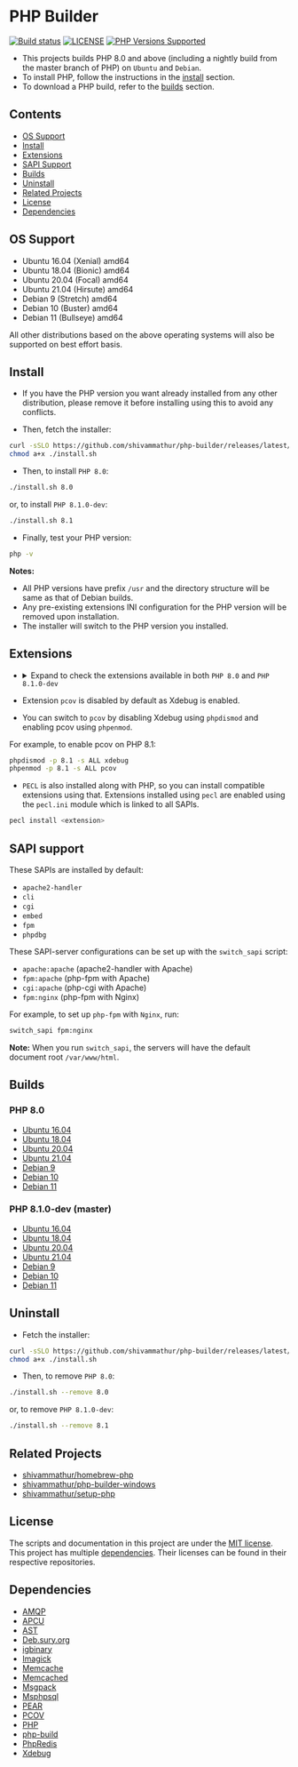 # PHP Builder

<a href="https://github.com/shivammathur/php-builder" title="PHP Builder"><img alt="Build status" src="https://github.com/shivammathur/php-builder/workflows/Build%20PHP/badge.svg"></a>
<a href="https://github.com/shivammathur/php-builder/blob/main/LICENSE" title="license"><img alt="LICENSE" src="https://img.shields.io/badge/license-MIT-428f7e.svg"></a>
<a href="https://github.com/shivammathur/php-builder/tree/main/builds" title="builds"><img alt="PHP Versions Supported" src="https://img.shields.io/badge/php-8.0 and 8.1-8892BF.svg"></a>

- This projects builds PHP 8.0 and above (including a nightly build from the master branch of PHP) on `Ubuntu` and `Debian`.
- To install PHP, follow the instructions in the [install](#install) section.
- To download a PHP build, refer to the [builds](#Builds) section.

## Contents

- [OS Support](#os-support)
- [Install](#install)
- [Extensions](#extensions)
- [SAPI Support](#sapi-support)
- [Builds](#builds)
- [Uninstall](#uninstall)
- [Related Projects](#related-projects)
- [License](#license)
- [Dependencies](#dependencies)

## OS Support

- Ubuntu 16.04 (Xenial) amd64
- Ubuntu 18.04 (Bionic) amd64
- Ubuntu 20.04 (Focal) amd64
- Ubuntu 21.04 (Hirsute) amd64
- Debian 9 (Stretch) amd64
- Debian 10 (Buster) amd64
- Debian 11 (Bullseye) amd64

All other distributions based on the above operating systems will also be supported on best effort basis.

## Install

- If you have the PHP version you want already installed from any other distribution, please remove it before installing using this to avoid any conflicts.

- Then, fetch the installer:

```bash
curl -sSLO https://github.com/shivammathur/php-builder/releases/latest/download/install.sh
chmod a+x ./install.sh
```

- Then, to install `PHP 8.0`:

```bash
./install.sh 8.0
```

or, to install `PHP 8.1.0-dev`:

```bash
./install.sh 8.1
```

- Finally, test your PHP version:

```bash
php -v
```

**Notes:**

- All PHP versions have prefix `/usr` and the directory structure will be same as that of Debian builds.
- Any pre-existing extensions INI configuration for the PHP version will be removed upon installation.
- The installer will switch to the PHP version you installed.

## Extensions

<ul><li><details>
  <summary>Expand to check the extensions available in both <code>PHP 8.0</code> and <code>PHP 8.1.0-dev</code></summary>
  <br>

`amqp`, `apcu`, `ast`, `bcmath`, `bz2`, `calendar`, `Core`, `ctype`, `curl`, `date`, `dba`, `dom`, `enchant`, `exif`, `FFI`, `fileinfo`, `filter`, `ftp`, `gd`, `gettext`, `gmp`, `hash`, `iconv`, `igbinary`, `imagick`, `imap`, `intl`, `json`, `ldap`, `libxml`, `mbstring`, `memcache`, `memcached`, `msgpack`, `mysqli`, `mysqlnd`, `odbc`, `openssl`, `pcntl`, `pcov`, `pcre`, `PDO`, `pdo_dblib`, `PDO_Firebird`, `pdo_mysql`, `PDO_ODBC`, `pdo_pgsql`, `pdo_sqlite`, `pdo_sqlsrv`, `pgsql`, `Phar`, `posix`, `pspell`, `readline`, `redis`, `Reflection`, `session`, `shmop`, `SimpleXML`, `soap`, `sockets`, `sodium`, `SPL`, `sqlite3`, `sqlsrv`, `standard`, `sysvmsg`, `sysvsem`, `sysvshm`, `tidy`, `tokenizer`, `xdebug`, `xml`, `xmlreader`, `xmlwriter`, `xsl`, `zip`, `zlib`, `Xdebug`, `Zend OPcache`

</details></li></ul>

- Extension `pcov` is disabled by default as Xdebug is enabled.

- You can switch to `pcov` by disabling Xdebug using `phpdismod` and enabling pcov using `phpenmod`.

For example, to enable pcov on PHP 8.1:

```bash
phpdismod -p 8.1 -s ALL xdebug
phpenmod -p 8.1 -s ALL pcov
```

- `PECL` is also installed along with PHP, so you can install compatible extensions using that. Extensions installed using `pecl` are enabled using the `pecl.ini` module which is linked to all SAPIs.

```bash
pecl install <extension>
```

## SAPI support

These SAPIs are installed by default:

- `apache2-handler`
- `cli`
- `cgi`
- `embed`
- `fpm`
- `phpdbg`

These SAPI-server configurations can be set up with the `switch_sapi` script:

- `apache:apache` (apache2-handler with Apache)
- `fpm:apache` (php-fpm with Apache)
- `cgi:apache` (php-cgi with Apache)
- `fpm:nginx` (php-fpm with Nginx)

For example, to set up `php-fpm` with `Nginx`, run:

```bash
switch_sapi fpm:nginx
```

**Note:** When you run `switch_sapi`, the servers will have the default document root `/var/www/html`.

## Builds

### PHP 8.0

- [Ubuntu 16.04](https://github.com/shivammathur/php-builder/releases/latest/download/php_8.0%2Bubuntu16.04.tar.xz)
- [Ubuntu 18.04](https://github.com/shivammathur/php-builder/releases/latest/download/php_8.0%2Bubuntu18.04.tar.xz)
- [Ubuntu 20.04](https://github.com/shivammathur/php-builder/releases/latest/download/php_8.0%2Bubuntu20.04.tar.xz)
- [Ubuntu 21.04](https://github.com/shivammathur/php-builder/releases/latest/download/php_8.0%2Bubuntu21.04.tar.xz)
- [Debian 9](https://github.com/shivammathur/php-builder/releases/latest/download/php_8.0%2Bdebian9.tar.xz)
- [Debian 10](https://github.com/shivammathur/php-builder/releases/latest/download/php_8.0%2Bdebian10.tar.xz)
- [Debian 11](https://github.com/shivammathur/php-builder/releases/latest/download/php_8.0%2Bdebian11.tar.xz)

### PHP 8.1.0-dev (master)

- [Ubuntu 16.04](https://github.com/shivammathur/php-builder/releases/latest/download/php_8.1%2Bubuntu16.04.tar.xz)
- [Ubuntu 18.04](https://github.com/shivammathur/php-builder/releases/latest/download/php_8.1%2Bubuntu18.04.tar.xz)
- [Ubuntu 20.04](https://github.com/shivammathur/php-builder/releases/latest/download/php_8.1%2Bubuntu20.04.tar.xz)
- [Ubuntu 21.04](https://github.com/shivammathur/php-builder/releases/latest/download/php_8.1%2Bubuntu21.04.tar.xz)
- [Debian 9](https://github.com/shivammathur/php-builder/releases/latest/download/php_8.1%2Bdebian9.tar.xz)
- [Debian 10](https://github.com/shivammathur/php-builder/releases/latest/download/php_8.1%2Bdebian10.tar.xz)
- [Debian 11](https://github.com/shivammathur/php-builder/releases/latest/download/php_8.1%2Bdebian11.tar.xz)

## Uninstall

- Fetch the installer:

```bash
curl -sSLO https://github.com/shivammathur/php-builder/releases/latest/download/install.sh
chmod a+x ./install.sh
```

- Then, to remove `PHP 8.0`:

```bash
./install.sh --remove 8.0
```

or, to remove `PHP 8.1.0-dev`:

```bash
./install.sh --remove 8.1
```

## Related Projects
- [shivammathur/homebrew-php](https://github.com/shivammathur/homebrew-php)
- [shivammathur/php-builder-windows](https://github.com/shivammathur/php-builder-windows)
- [shivammathur/setup-php](https://github.com/shivammathur/setup-php)

## License

The scripts and documentation in this project are under the [MIT license](LICENSE). This project has multiple [dependencies](#dependencies). Their licenses can be found in their respective repositories.

## Dependencies

- [AMQP](https://github.com/php-amqp/php-amqp "AMQP PHP Extension")
- [APCU](https://github.com/krakjoe/apcu "APCU PHP Extension")
- [AST](https://github.com/nikic/php-ast "AST PHP Extension")
- [Deb.sury.org](https://github.com/oerdnj/deb.sury.org "PHP packaging for Ubuntu and Debian")
- [igbinary](https://github.com/igbinary/igbinary "Igbinary PHP Extension")
- [Imagick](https://github.com/Imagick/imagick "Imagick PHP Extension")
- [Memcache](https://github.com/websupport-sk/pecl-memcache "Memcache PHP Extension")
- [Memcached](https://github.com/php-memcached-dev/php-memcached "Memcached PHP Extension")
- [Msgpack](https://github.com/msgpack/msgpack-php "Msgpack PHP Extension")
- [Msphpsql](https://github.com/microsoft/msphpsql "Sqlsrv and pdo_sqlsrv extensions")
- [PEAR](https://github.com/pear/pear-core "PEAR PHP extension installer")
- [PCOV](https://github.com/krakjoe/pcov "PCOV PHP Extension")
- [PHP](https://github.com/php/php-src "PHP Upstream project")
- [php-build](https://github.com/php-build/php-build "php-build project")
- [PhpRedis](https://github.com/phpredis/phpredis "Redis PHP Extension")
- [Xdebug](https://github.com/xdebug/xdebug "Xdebug PHP Extension")
